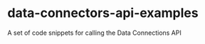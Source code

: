 data-connectors-api-examples
============================

A set of code snippets for calling the Data Connections API
